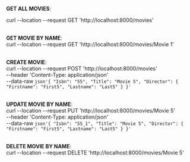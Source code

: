 **GET ALL MOVIES**:

curl --location --request GET 'http://localhost:8000/movies'
<br/>
<br/>

**GET MOVIE BY NAME**:<br/>
curl --location --request GET 'http://localhost:8000/movies/Movie 1'
<br/>
<br/>

**CREATE MOVIE**:<br/>
curl --location --request POST 'http://localhost:8000/movies' \
--header 'Content-Type: application/json' \
--data-raw `json'{
    "Isbn": "55",
    "Title": "Movie 5",
    "Director": {
        "Firstname": "First5",
        "Lastname": "Last5"
    }
}'`
<br/>
<br/>

**UPDATE MOVIE BY NAME**:<br/>
curl --location --request PUT 'http://localhost:8000/movies/Movie 5' \
--header 'Content-Type: application/json' \
--data-raw `json'{
    "Isbn": "55_1",
    "Title": "Movie 5",
    "Director": {
        "Firstname": "First5",
        "Lastname": "Last5"
    }
}'`
<br/>
<br/>

**DELETE MOVIE BY NAME**:<br/>
curl --location --request DELETE 'http://localhost:8000/movies/Movie 5'

